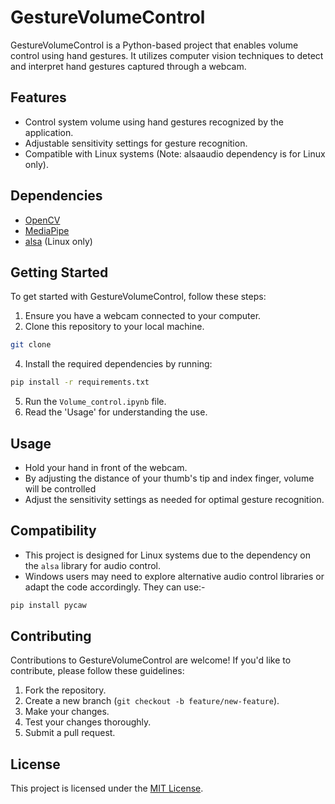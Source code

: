 # GestureVolumeControl

GestureVolumeControl is a Python-based project that enables volume control using hand gestures. It utilizes computer vision techniques to detect and interpret hand gestures captured through a webcam.

## Features

- Control system volume using hand gestures recognized by the application.
- Adjustable sensitivity settings for gesture recognition.
- Compatible with Linux systems (Note: alsaaudio dependency is for Linux only).

## Dependencies

- [OpenCV](https://opencv.org/)
- [MediaPipe](https://mediapipe.dev/)
- [alsa](https://github.com/larsimmisch/pyalsaaudio) (Linux only)

## Getting Started

To get started with GestureVolumeControl, follow these steps:

1. Ensure you have a webcam connected to your computer.
2. Clone this repository to your local machine.
``` bash
git clone 
```
4. Install the required dependencies by running:
``` bash
pip install -r requirements.txt
```
5. Run the `Volume_control.ipynb` file.
6. Read the 'Usage' for understanding the use.

## Usage

- Hold your hand in front of the webcam.
- By adjusting the distance of your thumb's tip and index finger, volume will be controlled
- Adjust the sensitivity settings as needed for optimal gesture recognition.

## Compatibility

- This project is designed for Linux systems due to the dependency on the `alsa` library for audio control.
- Windows users may need to explore alternative audio control libraries or adapt the code accordingly. They can use:-
``` bash
pip install pycaw
```

## Contributing

Contributions to GestureVolumeControl are welcome! If you'd like to contribute, please follow these guidelines:

1. Fork the repository.
2. Create a new branch (`git checkout -b feature/new-feature`).
3. Make your changes.
4. Test your changes thoroughly.
5. Submit a pull request.

## License

This project is licensed under the [MIT License](LICENSE).


